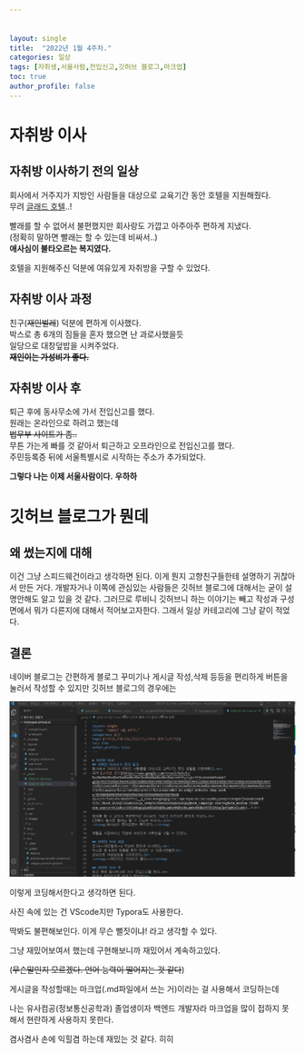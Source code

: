 ```yaml
---


layout: single
title:  "2022년 1월 4주차."
categories: 일상
tags: [자취생,서울사람,전입신고,깃허브 블로그,마크업]
toc: true
author_profile: false
---
```


# 자취방 이사
## 자취방 이사하기 전의 일상
회사에서 거주지가 지방인 사람들을 대상으로 교육기간 동안 호텔을 지원해줬다.<br>
무려 [글래드 호텔](https://www.google.com/travel/hotels/%EA%B8%80%EB%9E%98%EB%93%9C%ED%98%B8%ED%85%94/entity/CgsIitju3YDO88btARAB?g2lb=4317915%2C4624411%2C4306835%2C4401769%2C4270442%2C4641139%2C4692342%2C4597339%2C4419364%2C4647135%2C2502548%2C2503771%2C4685401%2C4371334%2C4258168%2C4596364%2C4605863%2C4684912%2C4649665%2C2503781%2C4640247%2C4270859%2C4291517%2C4284970&hl=ko-KR&gl=kr&ssta=1&ap=aAE&q=%EA%B8%80%EB%9E%98%EB%93%9C%ED%98%B8%ED%85%94&rp=EIrY7t2AzvPG7QEQirPYvs__q_EVOAJAAUgDogEg7ISc7Jq47Yq567OE7IucIOyWkeyynOq1rCDrqqnrj5nAAQPIAQA&ictx=1&ved=0CAAQ5JsGahcKEwjw_oekpMX1AhUAAAAAHQAAAAAQAg&utm_campaign=sharing&utm_medium=link&utm_source=htls&ts=CAESABogCgIaABIaEhQKBwjmDxABGBsSBwjmDxABGBwYATICEAAqCQoFOgNLUlcaAA)..!<br>

빨래를 할 수 없어서 불편했지만 회사랑도 가깝고 아주아주 편하게 지냈다.<br>
(정확히 말하면 빨래는 할 수 있는데 비싸서..)<br>
<strong>애사심이 불타오르는 복지였다.</strong>

호텔을 지원해주신 덕분에 여유있게 자취방을 구할 수 있었다.

## 자취방 이사 과정
친구(~~재인벌레~~) 덕분에 편하게 이사했다.<br>
박스로 총 6개의 짐들을 혼자 했으면 난 과로사했을듯<br>
일당으로 대창덮밥을 시켜주었다.<br>
<strong>~~재인이는 가성비가 좋다.~~</strong>

## 자취방 이사 후
퇴근 후에 동사무소에 가서 전입신고를 했다.<br>
원래는 온라인으로 하려고 했는데<br>
~~법무부 사이트가 좀..~~<br>
무튼 가는게 빠를 것 같아서 퇴근하고 오프라인으로 전입신고를 했다.<br>
주민등록증 뒤에 서울특별시로 시작하는 주소가 추가되었다.<br>

<strong>그렇다 나는 이제 서울사람이다.</strong>
<strong>우하하</strong>

# 깃허브 블로그가 뭔데
## 왜 썼는지에 대해
이건 그냥 스피드웨건이라고 생각하면 된다.
이게 뭔지 고향친구들한테 설명하기 귀찮아서 만든 거다.
개발자거나 이쪽에 관심있는 사람들은 깃허브 블로그에 대해서는 굳이 설명안해도 알고 있을 것 같다.
그러므로 루비니 깃허브니 하는 이야기는 빼고 작성과 구성면에서 뭐가 다른지에 대해서 적어보고자한다.
그래서 일상 카테고리에 그냥 같이 적었다.
## 결론
네이버 블로그는 간편하게 블로그 꾸미기나 게시글 작성,삭제 등등을 편리하게 버튼을 눌러서 작성할 수 있지만
깃허브 블로그의 경우에는

![image-20220122210235136](../images/2022-01-22-1/image-20220122210235136.png)

이렇게 코딩해서한다고 생각하면 된다.

사진 속에 있는 건 VScode지만 Typora도 사용한다.



딱봐도 불편해보인다. 이게 무슨 뻘짓이냐! 라고 생각할 수 있다.

그냥 재밌어보여서 했는데 구현해보니까 재밌어서 계속하고있다.

(~~무슨말인지 모르겠다. 언어 능력이 떨어지는 것 같다~~)

게시글을 작성할때는 마크업(.md파일에서 쓰는 거)이라는 걸 사용해서 코딩하는데

나는 유사컴공(정보통신공학과) 졸업생이자 백엔드 개발자라 마크업을 많이 접하지 못해서 현란하게 사용하지 못한다.

겸사겸사 손에 익힐겸 하는데 재밌는 것 같다. 히히
